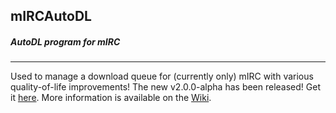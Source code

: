 ## mIRCAutoDL
##### AutoDL program for mIRC
---

Used to manage a download queue for (currently only) mIRC with various quality-of-life improvements!
The new v2.0.0-alpha has been released! Get it [here](https://github.com/Rinsho/mIRCAutoDL/releases).
More information is available on the [Wiki](https://github.com/Rinsho/mIRCAutoDL/wiki).
